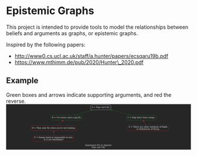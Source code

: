 # Epistemic Graphs
This project is intended to provide tools to model the relationships between beliefs and arguments as graphs, or epistemic graphs.

Inspired by the following papers:
 - http://www0.cs.ucl.ac.uk/staff/a.hunter/papers/ecsqaru19b.pdf
 - https://www.mthimm.de/pub/2020/Hunter\_2020.pdf

## Example
Green boxes and arrows indicate supporting arguments, and red the reverse.
![](images/pigs_fly.png?raw=true)
